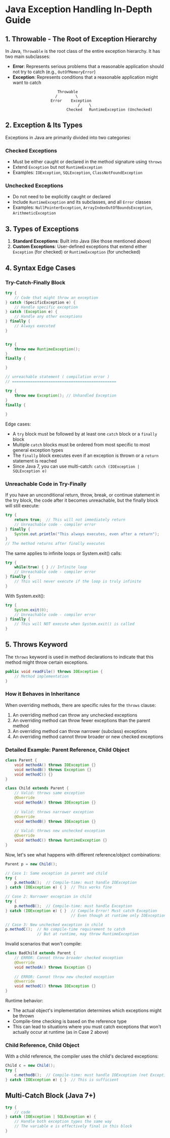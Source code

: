 # Java Exception Handling In-Depth Guide

## 1. Throwable - The Root of Exception Hierarchy

In Java, `Throwable` is the root class of the entire exception hierarchy. It has two main subclasses:

- **Error**: Represents serious problems that a reasonable application should not try to catch (e.g., `OutOfMemoryError`)
- **Exception**: Represents conditions that a reasonable application might want to catch

```
                       Throwable
                      /        \
                    Error    Exception
                                /    \
                           Checked   RuntimeException (Unchecked)
```

## 2. Exception & Its Types

Exceptions in Java are primarily divided into two categories:

### Checked Exceptions
- Must be either caught or declared in the method signature using `throws`
- Extend `Exception` but not `RuntimeException`
- Examples: `IOException`, `SQLException`, `ClassNotFoundException`

### Unchecked Exceptions
- Do not need to be explicitly caught or declared
- Include `RuntimeException` and its subclasses, and all `Error` classes
- Examples: `NullPointerException`, `ArrayIndexOutOfBoundsException`, `ArithmeticException`

## 3. Types of Exceptions

1. **Standard Exceptions**: Built into Java (like those mentioned above)
2. **Custom Exceptions**: User-defined exceptions that extend either `Exception` (for checked) or `RuntimeException` (for unchecked)

## 4. Syntax Edge Cases

### Try-Catch-Finally Block
```java
try {
    // Code that might throw an exception
} catch (SpecificException e) {
    // Handle specific exception
} catch (Exception e) {
    // Handle any other exceptions
} finally {
    // Always executed
}


try {
    throw new RuntimeException();
}
finally {

}

// unreachable statement ( compilation error )
// ==============================================

try {
    throw new Exception(); // Unhandled Exception
}
finally {
   
}
```

Edge cases:
- A `try` block must be followed by at least one `catch` block or a `finally` block
- Multiple `catch` blocks must be ordered from most specific to most general exception types
- The `finally` block executes even if an exception is thrown or a `return` statement is reached
- Since Java 7, you can use multi-catch: `catch (IOException | SQLException e)`

### Unreachable Code in Try-Finally

If you have an unconditional return, throw, break, or continue statement in the try block, the code after it becomes unreachable, but the finally block will still execute:

```java
try {
    return true;  // This will not immediately return
    // Unreachable code - compiler error
} finally {
    System.out.println("This always executes, even after a return");
}
// The method returns after finally executes
```

The same applies to infinite loops or System.exit() calls:

```java
try {
    while(true) { } // Infinite loop
    // Unreachable code - compiler error
} finally {
    // This will never execute if the loop is truly infinite
}
```

With System.exit():
```java
try {
    System.exit(0);
    // Unreachable code - compiler error
} finally {
    // This will NOT execute when System.exit() is called
}
```

## 5. Throws Keyword

The `throws` keyword is used in method declarations to indicate that this method might throw certain exceptions.

```java
public void readFile() throws IOException {
    // Method implementation
}
```

### How it Behaves in Inheritance

When overriding methods, there are specific rules for the `throws` clause:

1. An overriding method can throw any unchecked exceptions
2. An overriding method can throw fewer exceptions than the parent method
3. An overriding method can throw narrower (subclass) exceptions
4. An overriding method cannot throw broader or new checked exceptions

### Detailed Example: Parent Reference, Child Object

```java
class Parent {
    void methodA() throws IOException {}
    void methodB() throws Exception {}
    void methodC() {}
}

class Child extends Parent {
    // Valid: throws same exception
    @Override
    void methodA() throws IOException {}
    
    // Valid: throws narrower exception
    @Override
    void methodB() throws IOException {}
    
    // Valid: throws new unchecked exception
    @Override
    void methodC() throws RuntimeException {}
}
```

Now, let's see what happens with different reference/object combinations:

```java
Parent p = new Child();

// Case 1: Same exception in parent and child
try {
    p.methodA();  // Compile-time: must handle IOException
} catch (IOException e) { }  // This works fine

// Case 2: Narrower exception in child
try {
    p.methodB();  // Compile-time: must handle Exception
} catch (IOException e) { }  // Compile Error! Must catch Exception
                             // Even though at runtime only IOException is possible

// Case 3: New unchecked exception in child
p.methodC();  // No compile-time requirement to catch
              // But at runtime, may throw RuntimeException
```

Invalid scenarios that won't compile:

```java
class BadChild extends Parent {
    // ERROR: Cannot throw broader checked exception
    @Override
    void methodA() throws Exception {}
    
    // ERROR: Cannot throw new checked exception
    @Override
    void methodC() throws IOException {}
}
```

Runtime behavior:
- The actual object's implementation determines which exceptions might be thrown
- Compile-time checking is based on the reference type
- This can lead to situations where you must catch exceptions that won't actually occur at runtime (as in Case 2 above)

### Child Reference, Child Object

With a child reference, the compiler uses the child's declared exceptions:

```java
Child c = new Child();
try {
    c.methodB();  // Compile-time: must handle IOException (not Exception)
} catch (IOException e) { }  // This is sufficient
```

## Multi-Catch Block (Java 7+)
```java
try {
    // code
} catch (IOException | SQLException e) {
    // Handle both exception types the same way
    // The variable e is effectively final in this block
}
```
